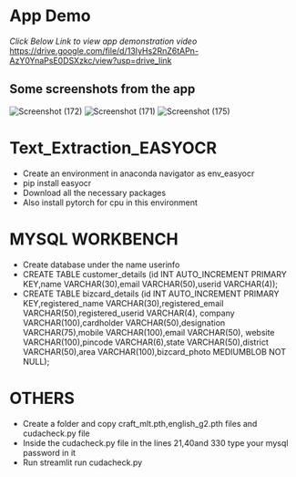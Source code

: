 # App Demo
*Click Below Link to view app demonstration video*
https://drive.google.com/file/d/13IyHs2RnZ6tAPn-AzY0YnaPsE0DSXzkc/view?usp=drive_link

## Some screenshots from the app
![Screenshot (172)](https://github.com/Kav1n-Lal/Text_Extraction_EASYOCR/assets/116146011/956a1c65-64ae-425d-8171-cb4fbf98124e)
![Screenshot (171)](https://github.com/Kav1n-Lal/Text_Extraction_EASYOCR/assets/116146011/9a872f07-6967-4a1c-9e7b-b97eb0b2b837)
![Screenshot (175)](https://github.com/Kav1n-Lal/Text_Extraction_EASYOCR/assets/116146011/fd56a2b0-ee7c-4b51-8a68-0e71369353ef)


# Text_Extraction_EASYOCR
- Create an environment in anaconda navigator as env_easyocr
- pip install easyocr
- Download all the necessary packages
- Also install pytorch for cpu in this environment

# MYSQL WORKBENCH
- Create database under the name userinfo
- CREATE TABLE customer_details
  (id INT AUTO_INCREMENT PRIMARY KEY,name VARCHAR(30),email VARCHAR(50),userid VARCHAR(4));
- CREATE TABLE bizcard_details
  (id INT AUTO_INCREMENT PRIMARY KEY,registered_name VARCHAR(30),registered_email VARCHAR(50),registered_userid VARCHAR(4),
  company VARCHAR(100),cardholder VARCHAR(50),designation VARCHAR(75),mobile VARCHAR(100),email VARCHAR(50),
  website VARCHAR(100),pincode VARCHAR(6),state VARCHAR(50),district VARCHAR(50),area VARCHAR(100),bizcard_photo MEDIUMBLOB NOT NULL);
 
 # OTHERS 
- Create a folder and copy craft_mlt.pth,english_g2.pth files and cudacheck.py file 
- Inside the cudacheck.py file in the lines 21,40and 330 type your mysql password in it
- Run streamlit run cudacheck.py
